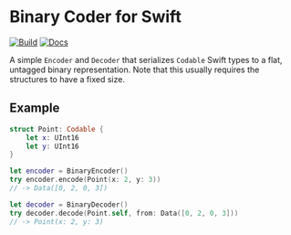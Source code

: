 # Binary Coder for Swift

[![Build](https://github.com/fwcd/swift-binary-coder/actions/workflows/build.yml/badge.svg)](https://github.com/fwcd/swift-binary-coder/actions/workflows/build.yml)
[![Docs](https://github.com/fwcd/swift-binary-coder/actions/workflows/docs.yml/badge.svg)](https://fwcd.github.io/swift-binary-coder/documentation/binarycoder)

A simple `Encoder` and `Decoder` that serializes `Codable` Swift types to a flat, untagged binary representation. Note that this usually requires the structures to have a fixed size.

## Example

```swift
struct Point: Codable {
    let x: UInt16
    let y: UInt16
}

let encoder = BinaryEncoder()
try encoder.encode(Point(x: 2, y: 3))
// -> Data([0, 2, 0, 3])

let decoder = BinaryDecoder()
try decoder.decode(Point.self, from: Data([0, 2, 0, 3]))
// -> Point(x: 2, y: 3)
```
